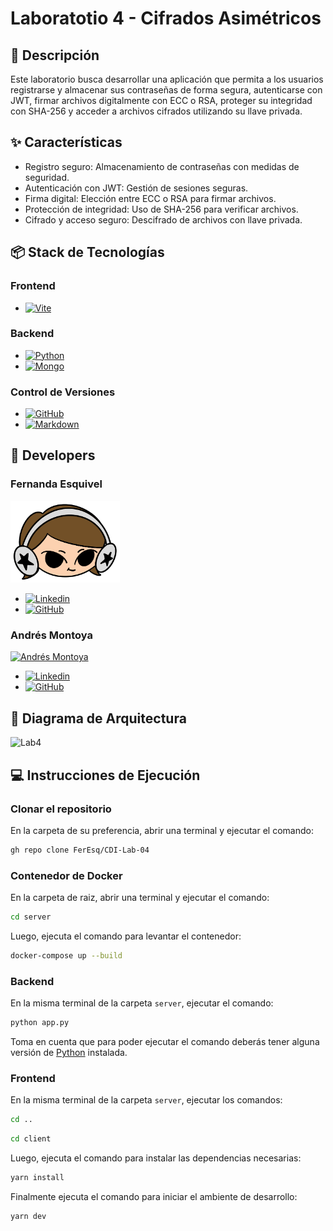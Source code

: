 # Laboratotio 4 - Cifrados Asimétricos

## 📜 Descripción
Este laboratorio busca desarrollar una aplicación que permita a los usuarios registrarse y almacenar sus contraseñas de forma segura, autenticarse con JWT, firmar archivos digitalmente con ECC o RSA, proteger su integridad con SHA-256 y acceder a archivos cifrados utilizando su llave privada.

## ✨ Características
- Registro seguro: Almacenamiento de contraseñas con medidas de seguridad.
- Autenticación con JWT: Gestión de sesiones seguras.
- Firma digital: Elección entre ECC o RSA para firmar archivos.
- Protección de integridad: Uso de SHA-256 para verificar archivos.
- Cifrado y acceso seguro: Descifrado de archivos con llave privada.

## 📦 Stack de Tecnologías
### Frontend
* [![Vite][Vite]][Vite-url]
### Backend
* [![Python][Python]][Python-url]
* [![Mongo][Mongo]][Mongo-url]
### Control de Versiones
* [![GitHub][GitHub]][GitHub-url]
* [![Markdown][Markdown]][Markdown-url]

## 👥 Developers

### Fernanda Esquivel
<a href="https://github.com/FerEsq">
  <img width='175' src="https://github.com/FerEsq/FerEsq/blob/main/assets/headset.png" alt="Fernanda Esquivel" />
</a>

* [![Linkedin][Linkedin]][Linkedin-fer]
* [![GitHub][GitHub]][GitHub-fer]

### Andrés Montoya
<a href="https://github.com/FerEsq">
  <img width='175' src="https://avatars.githubusercontent.com/u/84055444?v=4" alt="Andrés Montoya" />
</a>

* [![Linkedin][Linkedin]][Linkedin-monti]
* [![GitHub][GitHub]][GitHub-monti]

## 📐 Diagrama de Arquitectura
![Lab4](https://github.com/user-attachments/assets/67e19bfd-cd89-44f7-9372-1ea7956d5402)

## 💻 Instrucciones de Ejecución
### Clonar el repositorio
En la carpeta de su preferencia, abrir una terminal y ejecutar el comando:
```bash
gh repo clone FerEsq/CDI-Lab-04
```

### Contenedor de Docker 
En la carpeta de raiz, abrir una terminal y ejecutar el comando:
```bash
cd server
```
Luego, ejecuta el comando para levantar el contenedor:
```bash
docker-compose up --build
```

### Backend
En la misma terminal de la carpeta `server`,  ejecutar el comando:
```bash
python app.py
```
Toma en cuenta que para poder ejecutar el comando deberás tener alguna versión de [Python][Python-url] instalada.

### Frontend
En la misma terminal de la carpeta `server`,  ejecutar los comandos:
```bash
cd ..
```
```bash
cd client
```
Luego, ejecuta el comando para instalar las dependencias necesarias:
```bash
yarn install
```
Finalmente ejecuta el comando para iniciar el ambiente de desarrollo:
```bash
yarn dev
```

<!-- MARKDOWN LINKS & IMAGES -->
[Python]: https://img.shields.io/badge/Python-4B8BBE?style=for-the-badge&logo=python&logoColor=white
[Python-url]: https://www.python.org
[Markdown]: https://img.shields.io/badge/Markdown-000000?style=for-the-badge&logo=markdown&logoColor=white
[Markdown-url]: https://www.markdownguide.org
[Vite]: https://img.shields.io/badge/Vite-646CFF?style=for-the-badge&logo=Vite&logoColor=white
[Vite-url]: https://vite.dev
[Mongo]: https://img.shields.io/badge/-MongoDB-13aa52?style=for-the-badge&logo=mongodb&logoColor=white
[Mongo-url]: https://www.mongodb.com
[Linkedin-fer]: https://www.linkedin.com/in/feresq
[Linkedin-monti]: https://www.linkedin.com/in/andrés-montoya-8a0743287/
[Linkedin]: https://img.shields.io/badge/LinkedIn-0077B5?style=for-the-badge&logo=linkedin&logoColor=white
[Github-fer]: https://github.com/FerEsq
[Github-monti]: https://github.com/Montoya086
[GitHub]: https://img.shields.io/badge/github-%23121011.svg?style=for-the-badge&logo=github&logoColor=white
[Github-url]: https://github.com
[Website]: https://img.shields.io/badge/Website-226946?style=for-the-badge&logo=opera&logoColor=white
[Website-fer]: https://fer-esq.web.app
[Mail]: https://img.shields.io/badge/Gmail-DC143C?style=for-the-badge&logo=gmail&logoColor=white
[Mail-fer]: mailto:feresq.gt@gmail.com
